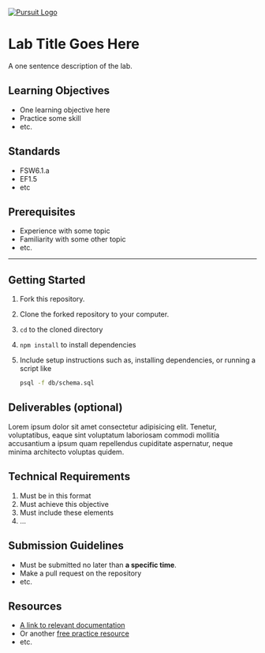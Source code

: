 [![Pursuit Logo](https://avatars1.githubusercontent.com/u/5825944?s=200&v=4)](https://pursuit.org)

# Lab Title Goes Here

A one sentence description of the lab.

## Learning Objectives

- One learning objective here
- Practice some skill
- etc.

## Standards

- FSW6.1.a
- EF1.5
- etc

## Prerequisites

- Experience with some topic
- Familiarity with some other topic
- etc.

---

## Getting Started

1. Fork this repository.
1. Clone the forked repository to your computer.
1. `cd` to the cloned directory
1. `npm install` to install dependencies
1. Include setup instructions such as, installing dependencies, or running a script like

   ```bash
   psql -f db/schema.sql
   ```

## Deliverables (optional)

Lorem ipsum dolor sit amet consectetur adipisicing elit. Tenetur, voluptatibus, eaque sint voluptatum laboriosam commodi mollitia accusantium a ipsum quam repellendus cupiditate aspernatur, neque minima architecto voluptas quidem.

## Technical Requirements
1. Must be in this format
2. Must achieve this objective
3. Must include these elements
4. ...

## Submission Guidelines

- Must be submitted no later than **a specific time**.
- Make a pull request on the repository
- etc.

## Resources

- [A link to relevant documentation](https://www.google.com/)
- Or another [free practice resource](https://www.google.com/)
- etc.
